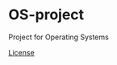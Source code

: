 # OS-project
Project for Operating Systems


[License](https://creativecommons.org/licenses/by/4.0/)
